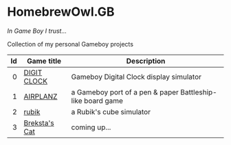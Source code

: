 # HomebrewOwl.GB

_In Game Boy I trust..._

Collection of my personal Gameboy projects

| Id | Game title                                                                   | Description                                                                            |
|---:|------------------------------------------------------------------------------|----------------------------------------------------------------------------------------|
|   0| [DIGIT CLOCK](https://github.com/NotImplementedLife/DIGIT-CLOCK)             | Gameboy Digital Clock display simulator                                                |
|   1| [AIRPLANZ](https://github.com/NotImplementedLife/AIRPLANZ)                   | a Gameboy port of a pen & paper Battleship-like board game                             |
|   2| [rubik](https://github.com/NotImplementedLife/rubik)                         | a Rubik's cube simulator                                                               |
|   3| [Breksta's Cat](https://github.com/NotImplementedLife/brekstascat)           | coming up...                                                                           |
